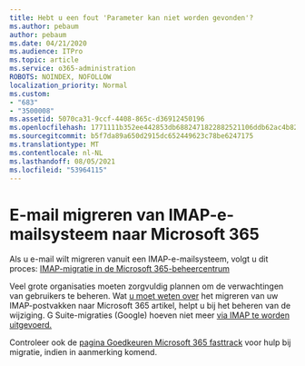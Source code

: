```yaml
---
title: Hebt u een fout 'Parameter kan niet worden gevonden'?
ms.author: pebaum
author: pebaum
ms.date: 04/21/2020
ms.audience: ITPro
ms.topic: article
ms.service: o365-administration
ROBOTS: NOINDEX, NOFOLLOW
localization_priority: Normal
ms.custom:
- "683"
- "3500008"
ms.assetid: 5070ca31-9ccf-4408-865c-d36912450196
ms.openlocfilehash: 1771111b352ee442853db6882471822882521106ddb62ac4b82a2791a989e732
ms.sourcegitcommit: b5f7da89a650d2915dc652449623c78be6247175
ms.translationtype: MT
ms.contentlocale: nl-NL
ms.lasthandoff: 08/05/2021
ms.locfileid: "53964115"
---
```

# <a name="migrating-email-from-imap-email-system-to-microsoft-365"></a>E-mail migreren van IMAP-e-mailsysteem naar Microsoft 365

Als u e-mail wilt migreren vanuit een IMAP-e-mailsysteem, volgt u dit proces: [IMAP-migratie in de Microsoft 365-beheercentrum](https://docs.microsoft.com/Exchange/mailbox-migration/migrating-imap-mailboxes/imap-migration-in-the-admin-center)
  
Veel grote organisaties moeten zorgvuldig plannen om de verwachtingen van gebruikers te beheren. Wat [u moet weten over](https://docs.microsoft.com/Exchange/mailbox-migration/migrating-imap-mailboxes/migrating-imap-mailboxes) het migreren van uw IMAP-postvakken naar Microsoft 365 artikel, helpt u bij het beheren van de wijziging. G Suite-migraties (Google) hoeven niet meer [via IMAP te worden uitgevoerd.](https://docs.microsoft.com/Exchange/mailbox-migration/perform-g-suite-migration)

Controleer ook de [pagina Goedkeuren Microsoft 365 fasttrack](https://www.microsoft.com/fasttrack/microsoft-365/office-365) voor hulp bij migratie, indien in aanmerking komend.
  
